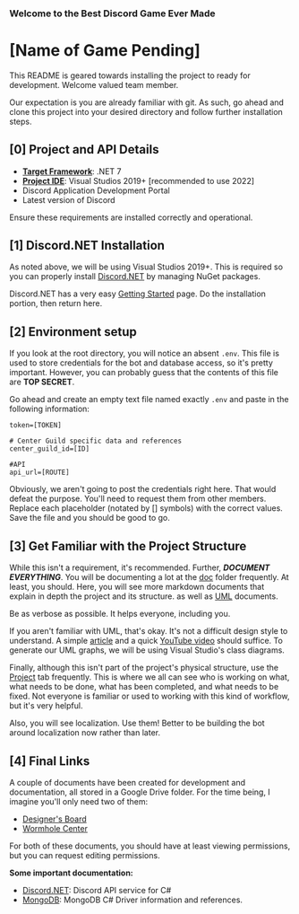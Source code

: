 ### Welcome to the Best Discord Game Ever Made
# [Name of Game Pending]

This README is geared towards installing the project to ready for development. Welcome valued team member.

Our expectation is you are already familiar with git. As such, go ahead and clone this project into your desired 
directory and follow further installation steps.

## [0] Project and API Details
* <ins>**Target Framework**</ins>: .NET 7
* <ins>**Project IDE**</ins>: Visual Studios 2019+ [recommended to use 2022]
* Discord Application Development Portal
* Latest version of Discord

Ensure these requirements are installed correctly and operational.

## [1] Discord.NET Installation
As noted above, we will be using Visual Studios 2019+. This is required so you can properly
install [Discord.NET](https://discordnet.dev) by managing NuGet packages. 

Discord.NET has a very easy [Getting Started](https://discordnet.dev/guides/getting_started/installing.html?tabs=vs-install%2Ccore2-1) page.
Do the installation portion, then return here.


## [2] Environment setup
If you look at the root directory, you will notice an absent `.env`. This file is used to store credentials for the bot and
database access, so it's pretty important. However, you can probably guess that the contents of this file are **TOP SECRET**.

Go ahead and create an empty text file named exactly `.env` and paste in the following information:

    token=[TOKEN]

    # Center Guild specific data and references
    center_guild_id=[ID]

    #API
    api_url=[ROUTE]

Obviously, we aren't going to post the credentials right here. That would defeat the purpose. You'll need to request them
from other members. Replace each placeholder (notated by [] symbols) with the correct values. Save the file and you should
be good to go.


## [3] Get Familiar with the Project Structure
While this isn't a requirement, it's recommended. Further, ***DOCUMENT EVERYTHING***.
You will be documenting a lot at the [doc](./doc) folder frequently. At least, you should. Here, you will see more 
markdown documents that explain in depth the project and its structure. 
as well as [UML](https://www.google.com/search?client=firefox-b-1-d&q=what+is+UML) documents. 

Be as verbose as possible. It helps everyone, including you. 

If you aren't familiar with UML, that's okay. It's not a difficult design style to understand. 
A simple [article](https://www.geeksforgeeks.org/unified-modeling-language-uml-introduction/) 
and a quick [YouTube video](https://www.youtube.com/watch?v=b8VMFa3Cdbo) should suffice. 
To generate our UML graphs, we will be using Visual Studio's class diagrams. 

Finally, although this isn't part of the project's physical structure, use the [Project](https://github.com/Official-Goat-Studios/DiscordSpaceGame/projects) 
tab frequently. This is where
we all can see who is working on what, what needs to be done, what has been completed, and what needs to be fixed.
Not everyone is familiar or used to working with this kind of workflow, but it's very helpful. 

Also, you will see localization. Use them! Better to be building the bot around localization now rather than later.

## [4] Final Links
A couple of documents have been created for development and documentation, all stored in a Google Drive folder. 
For the time being, I imagine you'll only need two of them:  
* [Designer's Board](https://docs.google.com/document/d/1MoGaKJ6IhF7BYauHbj_gM9ck9hYuIrSHq6V5uJBAYwM/edit?usp=sharing) 
* [Wormhole Center](https://docs.google.com/document/d/1NC0DRjoWszKxxr7eIKWcSvdwAp_reIKeqHtT9Qie6ps/edit?usp=sharing)

For both of these documents, you should have at least viewing permissions, but you can request editing permissions.


**Some important documentation:**
* [Discord.NET](https://discordnet.dev/api/index.html): Discord API service for C#
* [MongoDB](https://www.mongodb.com/docs/drivers/csharp/current/): MongoDB C# Driver information and references.

